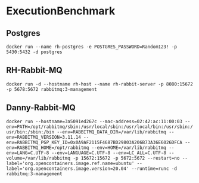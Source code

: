 # ExecutionBenchmark

## Postgres
`docker run --name rh-postgres -e POSTGRES_PASSWORD=Random123! -p 5430:5432 -d postgres`

## RH-Rabbit-MQ
`docker run -d --hostname rh-host --name rh-rabbit-server -p 8080:15672 -p 5678:5672 rabbitmq:3-management`

## Danny-Rabbit-MQ
`docker run --hostname=3a5091ed267c --mac-address=02:42:ac:11:00:03 --env=PATH=/opt/rabbitmq/sbin:/usr/local/sbin:/usr/local/bin:/usr/sbin:/usr/bin:/sbin:/bin --env=RABBITMQ_DATA_DIR=/var/lib/rabbitmq --env=RABBITMQ_VERSION=3.11.14 --env=RABBITMQ_PGP_KEY_ID=0x0A9AF2115F4687BD29803A206B73A36E6026DFCA --env=RABBITMQ_HOME=/opt/rabbitmq --env=HOME=/var/lib/rabbitmq --env=LANG=C.UTF-8 --env=LANGUAGE=C.UTF-8 --env=LC_ALL=C.UTF-8 --volume=/var/lib/rabbitmq -p 15672:15672 -p 5672:5672 --restart=no --label='org.opencontainers.image.ref.name=ubuntu' --label='org.opencontainers.image.version=20.04' --runtime=runc -d rabbitmq:3-management`